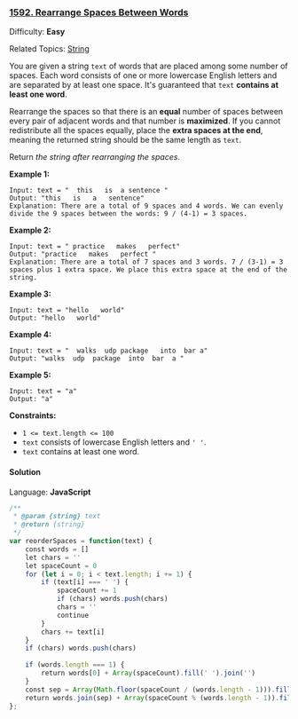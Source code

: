 ### [1592\. Rearrange Spaces Between Words](https://leetcode.com/problems/rearrange-spaces-between-words/)

Difficulty: **Easy**  

Related Topics: [String](https://leetcode.com/tag/string/)


You are given a string `text` of words that are placed among some number of spaces. Each word consists of one or more lowercase English letters and are separated by at least one space. It's guaranteed that `text` **contains at least one word**.

Rearrange the spaces so that there is an **equal** number of spaces between every pair of adjacent words and that number is **maximized**. If you cannot redistribute all the spaces equally, place the **extra spaces at the end**, meaning the returned string should be the same length as `text`.

Return _the string after rearranging the spaces_.

**Example 1:**

```
Input: text = "  this   is  a sentence "
Output: "this   is   a   sentence"
Explanation: There are a total of 9 spaces and 4 words. We can evenly divide the 9 spaces between the words: 9 / (4-1) = 3 spaces.
```

**Example 2:**

```
Input: text = " practice   makes   perfect"
Output: "practice   makes   perfect "
Explanation: There are a total of 7 spaces and 3 words. 7 / (3-1) = 3 spaces plus 1 extra space. We place this extra space at the end of the string.
```

**Example 3:**

```
Input: text = "hello   world"
Output: "hello   world"
```

**Example 4:**

```
Input: text = "  walks  udp package   into  bar a"
Output: "walks  udp  package  into  bar  a "
```

**Example 5:**

```
Input: text = "a"
Output: "a"
```

**Constraints:**

*   `1 <= text.length <= 100`
*   `text` consists of lowercase English letters and `' '`.
*   `text` contains at least one word.


#### Solution

Language: **JavaScript**

```javascript
/**
 * @param {string} text
 * @return {string}
 */
var reorderSpaces = function(text) {
    const words = []
    let chars = ''
    let spaceCount = 0
    for (let i = 0; i < text.length; i += 1) {
        if (text[i] === ' ') {
            spaceCount += 1
            if (chars) words.push(chars)
            chars = ''
            continue
        }
        chars += text[i]
    }
    if (chars) words.push(chars)
    
    if (words.length === 1) {
        return words[0] + Array(spaceCount).fill(' ').join('')
    }
    const sep = Array(Math.floor(spaceCount / (words.length - 1))).fill(' ').join('')
    return words.join(sep) + Array(spaceCount % (words.length - 1)).fill(' ').join('')
};
```